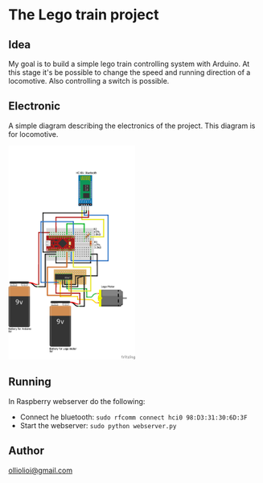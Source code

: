 # The Lego train project

## Idea

My goal is to build a simple lego train controlling system with Arduino. At this stage it's be possible to change the speed and running direction of a locomotive. Also controlling a switch is possible.

## Electronic

A simple diagram describing the electronics of the project. This diagram is for locomotive.

<img src="https://raw.githubusercontent.com/ollihei/train/master/Documentation/ElectronicsDiagram.png" width="50%">

## Running

In Raspberry webserver do the following:
* Connect he bluetooth: 
```sudo rfcomm connect hci0 98:D3:31:30:6D:3F```
* Start the webserver: 
```sudo python webserver.py```

## Author

olliolioi@gmail.com